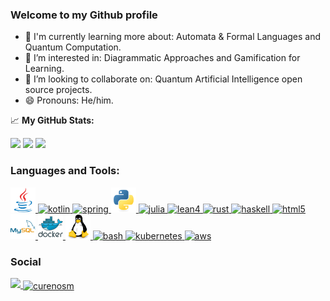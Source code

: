 ### Welcome to my Github profile

- 🌱 I'm currently learning more about: Automata & Formal Languages and Quantum Computation.
- 👀 I’m interested in: Diagrammatic Approaches and Gamification for Learning.
- 💞️ I’m looking to collaborate on: Quantum Artificial Intelligence open source projects.
- 😄 Pronouns: He/him.

📈 **My GitHub Stats:**

<p>
  <img height="150em" src ="https://github-readme-streak-stats.herokuapp.com/?user=curenosm&theme=onedark&hide_border=true" />
  <img height="150em" src ="https://github-readme-stats.vercel.app/api/?username=curenosm&theme=onedark&show_icons=true&hide_border=true&count_private=true&rank_icon=github" />
  <img height="150em" src="https://github-readme-stats.vercel.app/api/top-langs/?username=curenosm&theme=onedark&show_icons=true&hide_border=true&layout=compact&langs_count=10&hide=shell,vim%20script"/>
</p>

<h3 align="left">Languages and Tools:</h3>
<p align="left">
  <a href="https://www.java.com" target="_blank" rel="noreferrer">
    <img src="https://raw.githubusercontent.com/devicons/devicon/master/icons/java/java-original.svg" alt="java" width="40" height="40"/>
  </a>
  <a href="https://kotlinlang.org/" target="_blank" rel="noreferrer">
    <img src="https://upload.wikimedia.org/wikipedia/commons/0/06/Kotlin_Icon.svg" alt="kotlin" width="40" height="40"/>
  </a>
  <a href="https://spring.io/" target="_blank" rel="noreferrer">
    <img src="https://www.vectorlogo.zone/logos/springio/springio-icon.svg" alt="spring" width="40" height="40"/>
  </a>
  <a href="https://www.python.org" target="_blank" rel="noreferrer">
    <img src="https://raw.githubusercontent.com/devicons/devicon/master/icons/python/python-original.svg" alt="python" width="40" height="40"/>
  </a>
  <a href="https://julialang.org/" target="_blank" rel="noreferrer">
    <img src="https://upload.wikimedia.org/wikipedia/commons/1/1f/Julia_Programming_Language_Logo.svg"  alt="julia" width="40" height="40"/>
  </a>
  <a href="https://lean-lang.org/" target="_blank" rel="noreferrer">
    <img src="https://upload.wikimedia.org/wikipedia/commons/d/dc/Lean_logo2.svg" alt="lean4" width="40" height="40"/>
  </a>
  <a href="https://www.rust-lang.org/" target="_blank" rel="noreferrer">
    <img src="https://rustacean.net/assets/rustacean-orig-noshadow.svg" alt="rust" width="40"/>
  </a>
  <a href="https://www.haskell.org/" target="_blank" rel="noreferrer">
    <img src="https://upload.wikimedia.org/wikipedia/commons/1/1c/Haskell-Logo.svg" alt="haskell" width="40" height="40"/>
  </a>
  <a href="https://developer.mozilla.org/es/docs/Glossary/HTML5" target="_blank">
    <img src="https://cdn.jsdelivr.net/gh/devicons/devicon/icons/html5/html5-original.svg" alt="html5" width="40" height="40"/>
  </a> 
  <a href="https://www.mysql.com/" target="_blank" rel="noreferrer">
    <img src="https://raw.githubusercontent.com/devicons/devicon/master/icons/mysql/mysql-original-wordmark.svg" alt="mysql" width="40" height="40"/>
  </a> 
  <a href="https://www.docker.com/" target="_blank" rel="noreferrer">
    <img src="https://raw.githubusercontent.com/devicons/devicon/master/icons/docker/docker-original-wordmark.svg" alt="docker" width="40" height="40"/>
  </a> 
  <a href="https://www.linux.org/" target="_blank" rel="noreferrer">
    <img src="https://raw.githubusercontent.com/devicons/devicon/master/icons/linux/linux-original.svg" alt="linux" width="40" height="40"/>
  </a> 
  <a href="https://www.gnu.org/software/bash/" target="_blank" rel="noreferrer">
    <img src="https://www.vectorlogo.zone/logos/gnu_bash/gnu_bash-icon.svg" alt="bash" width="40" height="40"/>
  </a> 
  <a href="https://kubernetes.io/" target="_blank" rel="noreferrer">
    <img src="https://cdn.jsdelivr.net/gh/devicons/devicon/icons/kubernetes/kubernetes-plain.svg"  alt="kubernetes" width="40" height="40"/>
  </a> 
  <a href="https://aws.amazon.com/" target="_blank" rel="noreferrer">
    <img src="https://www.logo.wine/a/logo/Amazon_Web_Services/Amazon_Web_Services-Logo.wine.svg"  alt="aws" width="40" height="40"/>
  </a>
</p>

### Social

<p>
  <a href="https://youtube.com/@curenosm5524?si=MkRV3t_Qudav70jy" target="_blank">
    <img src="https://img.shields.io/badge/YouTube-%23FF0000.svg?style=for-the-badge&logo=YouTube&logoColor=white"/>
  </a>
  
  <a href="https://linkedin.com/in/curenosm" target="_blank">
    <img align="center" src="https://raw.githubusercontent.com/rahuldkjain/github-profile-readme-generator/master/src/images/icons/Social/linked-in-alt.svg" alt="curenosm" height="30" width="40" />
  </a>

</p>
